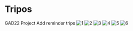 # Tripos
GAD22 Project
Add reminder trips
![1](https://github.com/CsAhmed2020/Tripos/blob/master/app/src/main/java/com/example/tripso/screens/Collage_20221212_175445.jpg)
![2](https://github.com/CsAhmed2020/Tripos/blob/master/app/src/main/java/com/example/tripso/screens/Screenshot_20221212_175327_com.example.tripso.jpg)
![3](https://github.com/CsAhmed2020/Tripos/blob/master/app/src/main/java/com/example/tripso/screens/Screenshot_20221212_175356_com.example.tripso.jpg)
![4](https://github.com/CsAhmed2020/Tripos/blob/master/app/src/main/java/com/example/tripso/screens/Screenshot_20221212_175333_com.example.tripso.jpg)
![5](https://github.com/CsAhmed2020/Tripos/blob/master/app/src/main/java/com/example/tripso/screens/Screenshot_20221212_175344_com.example.tripso.jpg)
![6](https://github.com/CsAhmed2020/Tripos/blob/master/app/src/main/java/com/example/tripso/screens/Screenshot_20221212_175349_com.example.tripso.jpg)

